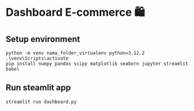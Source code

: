 # Dashboard E-commerce 🛍️

## Setup environment
```
python -m venv nama_folder_virtualenv python=3.12.2
.\venv\Scripts\activate
pip install numpy pandas scipy matplotlib seaborn jupyter streamlit babel
```

## Run steamlit app
```
streamlit run dashboard.py
```